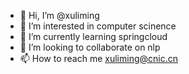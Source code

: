 - 👋 Hi, I’m @xuliming
- 👀 I’m interested in computer scinence
- 🌱 I’m currently learning springcloud
- 💞️ I’m looking to collaborate on nlp
- 📫 How to reach me xuliming@cnic.cn

<!---
tianming123/tianming123 is a ✨ special ✨ repository because its `README.md` (this file) appears on your GitHub profile.
You can click the Preview link to take a look at your changes.
--->
